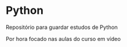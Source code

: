 <h1>Python</h1>

<p>Repositório para guardar estudos de Python</p>
<p>Por hora focado nas aulas do curso em vídeo</p>